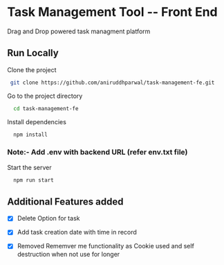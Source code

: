 # Task Management Tool -- Front End

Drag and Drop powered task managment platform

## Run Locally

Clone the project

```bash
 git clone https://github.com/aniruddhparwal/task-management-fe.git
```

Go to the project directory

```bash
  cd task-management-fe
```

Install dependencies

```bash
  npm install
```

### Note:- Add .env with backend URL (refer **env.txt** file)

Start the server

```bash
  npm run start
```

## Additional Features added

- [x] Delete Option for task

- [x] Add task creation date with time in record

- [x] Removed Rememver me functionality as Cookie used and self destruction when not use for longer
